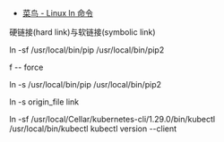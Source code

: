 
- [菜鸟 - Linux ln 命令](https://www.runoob.com/linux/linux-comm-ln.html)

硬链接(hard link)与软链接(symbolic link)

ln -sf /usr/local/bin/pip /usr/local/bin/pip2

f -- force

ln -s /usr/local/bin/pip /usr/local/bin/pip2

ln -s origin_file link



ln -sf /usr/local/Cellar/kubernetes-cli/1.29.0/bin/kubectl /usr/local/bin/kubectl
kubectl version --client
